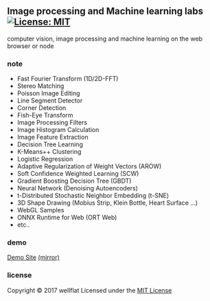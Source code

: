 ## Image processing and Machine learning labs &ensp; [![License: MIT](https://img.shields.io/badge/License-MIT-blue.svg?style=flat-square)](https://opensource.org/licenses/MIT)

computer vision, image processing and machine learning on the web browser or node

### note

* Fast Fourier Transform (1D/2D-FFT)
* Stereo Matching
* Poisson Image Editing
* Line Segment Detector
* Corner Detection
* Fish-Eye Transform
* Image Processing Filters
* Image Histogram Calculation
* Image Feature Extraction
* Decision Tree Learning
* K-Means++ Clustering
* Logistic Regression
* Adaptive Regularization of Weight Vectors (AROW)
* Soft Confidence Weighted Learning (SCW)
* Gradient Boosting Decision Tree (GBDT)
* Neural Network (Denoising Autoencoders)
* t-Distributed Stochastic Neighbor Embedding (t-SNE)
* 3D Shape Drawing (Mobius Strip, Klein Bottle, Heart Surface ...)
* WebGL Samples
* ONNX Runtime for Web (ORT Web)
* etc..

### demo
[Demo Site](http://rest-term.com/labs/html5/index.html) [(mirror)](https://secret-nether-01.herokuapp.com/)

### license

Copyright &copy; 2017 wellflat Licensed under the [MIT License][MIT]

[MIT]: http://www.opensource.org/licenses/mit-license.php
